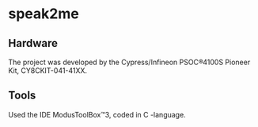 # speak2me
## Hardware
The project was developed by the Cypress/Infineon PSOC&reg;4100S Pioneer Kit, CY8CKIT-041-41XX.
## Tools
Used the IDE ModusToolBox&trade;3, coded in C -language.


